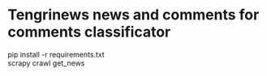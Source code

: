 # Tengrinews news and comments for comments classificator

pip install -r requirements.txt  
scrapy crawl get_news
